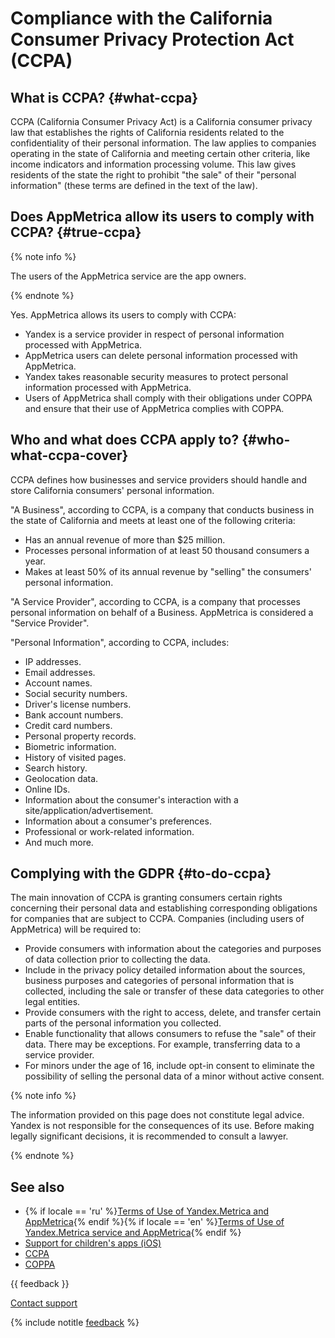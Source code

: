 # Compliance with the California Consumer Privacy Protection Act (CCPA)

## What is CCPA? {#what-ccpa}

CCPA (California Consumer Privacy Act) is a California consumer privacy law that establishes the rights of California residents related to the confidentiality of their personal information. The law applies to companies operating in the state of California and meeting certain other criteria, like income indicators and information processing volume. This law gives residents of the state the right to prohibit "the sale" of their "personal information" (these terms are defined in the text of the law).

## Does AppMetrica allow its users to comply with CCPA? {#true-ccpa}

{% note info %}

The users of the AppMetrica service are the app owners.

{% endnote %}

Yes. AppMetrica allows its users to comply with CCPA:

- Yandex is a service provider in respect of personal information processed with AppMetrica.
- AppMetrica users can delete personal information processed with AppMetrica.
- Yandex takes reasonable security measures to protect personal information processed with AppMetrica.
- Users of AppMetrica shall comply with their obligations under COPPA and ensure that their use of AppMetrica complies with COPPA.

## Who and what does CCPA apply to? {#who-what-ccpa-cover}

CCPA defines how businesses and service providers should handle and store California consumers' personal information.

"A Business", according to CCPA, is a company that conducts business in the state of California and meets at least one of the following criteria:

- Has an annual revenue of more than $25 million.
- Processes personal information of at least 50 thousand consumers a year.
- Makes at least 50% of its annual revenue by "selling" the consumers' personal information.

"A Service Provider", according to CCPA, is a company that processes personal information on behalf of a Business. AppMetrica is considered a "Service Provider".

"Personal Information", according to CCPA, includes:

- IP addresses.
- Email addresses.
- Account names.
- Social security numbers.
- Driver's license numbers.
- Bank account numbers.
- Credit card numbers.
- Personal property records.
- Biometric information.
- History of visited pages.
- Search history.
- Geolocation data.
- Online IDs.
- Information about the consumer's interaction with a site/application/advertisement.
- Information about a consumer's preferences.
- Professional or work-related information.
- And much more.

## Complying with the GDPR {#to-do-ccpa}

The main innovation of CCPA is granting consumers certain rights concerning their personal data and establishing corresponding obligations for companies that are subject to CCPA. Companies (including users of AppMetrica) will be required to:

- Provide consumers with information about the categories and purposes of data collection prior to collecting the data.
- Include in the privacy policy detailed information about the sources, business purposes and categories of personal information that is collected, including the sale or transfer of these data categories to other legal entities.
- Provide consumers with the right to access, delete, and transfer certain parts of the personal information you collected.
- Enable functionality that allows consumers to refuse the "sale" of their data. There may be exceptions. For example, transferring data to a service provider.
- For minors under the age of 16, include opt-in consent to eliminate the possibility of selling the personal data of a minor without active consent.

{% note info %}

The information provided on this page does not constitute legal advice. Yandex is not responsible for the consequences of its use. Before making legally significant decisions, it is recommended to consult a lawyer.

{% endnote %}

## See also

- {% if locale == 'ru' %}[Terms of Use of Yandex.Metrica and AppMetrica](https://yandex.ru/legal/metrica_termsofuse/){% endif %}{% if locale == 'en' %}[Terms of Use of Yandex.Metriсa service and AppMetrica](https://yandex.com/legal/metrica_termsofuse/){% endif %}
- [Support for children's apps (iOS)](app-for-kids.md)
- [CCPA](https://leginfo.legislature.ca.gov/faces/billTextClient.xhtml?bill_id=201720180AB375)
- [COPPA](https://www.ecfr.gov/current/title-16/part-312)

{{ feedback }}

<a href="../troubleshooting/feedback-new">
  <span class="button">Contact support</span>
</a>

{% include notitle [feedback](../_includes/feedback-button.md) %}
